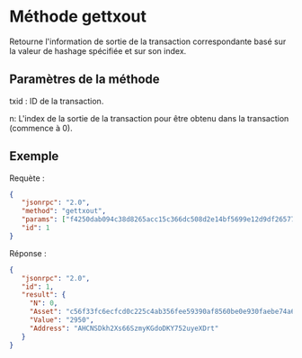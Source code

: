 # Méthode gettxout

Retourne l'information de sortie de la transaction correspondante basé sur la valeur de hashage spécifiée et sur son index.

## Paramètres de la méthode

txid : ID de la transaction.

n: L'index de la sortie de la transaction pour être obtenu dans la transaction (commence à 0).

## Exemple

Requète :

```json
{
   "jsonrpc": "2.0",
   "method": "gettxout",
   "params": ["f4250dab094c38d8265acc15c366dc508d2e14bf5699e12d9df26577ed74d657", 0],
   "id": 1
}
```

Réponse :

```json
{
   "jsonrpc": "2.0",
   "id": 1,
   "result": {
     "N": 0,
     "Asset": "c56f33fc6ecfcd0c225c4ab356fee59390af8560be0e930faebe74a6daff7c9b",
     "Value": "2950",
     "Address": "AHCNSDkh2Xs66SzmyKGdoDKY752uyeXDrt"
   }
}